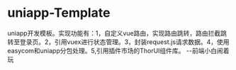 # uniapp-Template
uniapp开发模板。实现功能有：1，自定义vue路由，实现路由跳转，路由拦截跳转至登录页。2，引用vuex进行状态管理。3，封装request.js请求数据。4，使用easycom和uniapp分包处理。5,引用插件市场的ThorUI组件库。
--前端小白闹着玩
